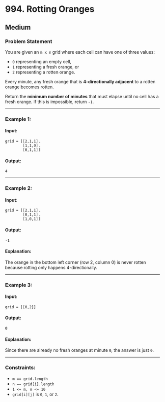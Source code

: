 # 994. Rotting Oranges

## Medium

### Problem Statement

You are given an `m x n` grid where each cell can have one of three values:

- `0` representing an empty cell,
- `1` representing a fresh orange, or
- `2` representing a rotten orange.

Every minute, any fresh orange that is **4-directionally adjacent** to a rotten orange becomes rotten.

Return the **minimum number of minutes** that must elapse until no cell has a fresh orange. If this is impossible, return `-1`.

---

### Example 1:
#### **Input:**
```plaintext
grid = [[2,1,1],
        [1,1,0],
        [0,1,1]]
```
#### **Output:**
```plaintext
4
```

---

### Example 2:
#### **Input:**
```plaintext
grid = [[2,1,1],
        [0,1,1],
        [1,0,1]]
```
#### **Output:**
```plaintext
-1
```
#### **Explanation:**
The orange in the bottom left corner (row 2, column 0) is never rotten because rotting only happens 4-directionally.

---

### Example 3:
#### **Input:**
```plaintext
grid = [[0,2]]
```
#### **Output:**
```plaintext
0
```
#### **Explanation:**
Since there are already no fresh oranges at minute `0`, the answer is just `0`.

---

### Constraints:
- `m == grid.length`
- `n == grid[i].length`
- `1 <= m, n <= 10`
- `grid[i][j]` is `0`, `1`, or `2`.
